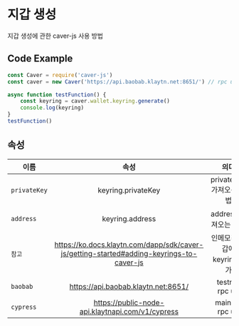 # 지갑 생성
지갑 생성에 관한 caver-js 사용 방법

## Code Example
``` javascript
const Caver = require('caver-js')
const caver = new Caver('https://api.baobab.klaytn.net:8651/') // rpc url

async function testFunction() {
    const keyring = caver.wallet.keyring.generate()
    console.log(keyring)
}
testFunction()
```
## 속성
이름 | 속성 | 의미
--- | :---: | :---:
`privateKey` | keyring.privateKey | privateKey 가져오는 방법
`address` | keyring.address | address 가져오는 방법
`참고` | https://ko.docs.klaytn.com/dapp/sdk/caver-js/getting-started#adding-keyrings-to-caver-js | 인메모리 지갑에 keyring추가
`baobab` | https://api.baobab.klaytn.net:8651/ | testnet rpc url
`cypress` | https://public-node-api.klaytnapi.com/v1/cypress | mainnet rpc url
